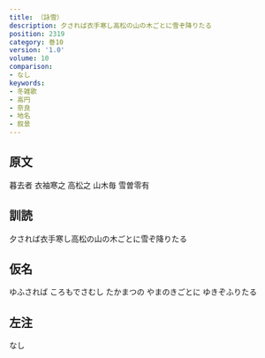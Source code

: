 ```yaml
---
title: （詠雪）
description: 夕されば衣手寒し高松の山の木ごとに雪ぞ降りたる
position: 2319
category: 巻10
version: '1.0'
volume: 10
comparison:
- なし
keywords:
- 冬雑歌
- 高円
- 奈良
- 地名
- 叙景
---
```


## 原文

暮去者 衣袖寒之 高松之 山木毎 雪曽零有

## 訓読

夕されば衣手寒し高松の山の木ごとに雪ぞ降りたる

## 仮名

ゆふされば ころもでさむし たかまつの やまのきごとに ゆきぞふりたる

## 左注

なし
